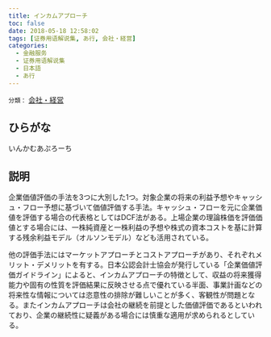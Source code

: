```yaml
---
title: インカムアプローチ
toc: false
date: 2018-05-18 12:58:02
tags: [证券用语解说集, あ行, 会社・経営]
categories:
  - 金融服务
  - 证券用语解说集
  - 日本語
  - あ行
---
```


`分類：` [会社・経営](/tags/会社・経営/)

## ひらがな

いんかむあぷろーち

## 説明

企業価値評価の手法を3つに大別した1つ。対象企業の将来の利益予想やキャッシュ・フロー予想に基づいて価値評価する手法。キャッシュ・フローを元に企業価値を評価する場合の代表格としてはDCF法がある。上場企業の理論株価を評価価値とする場合には、一株純資産と一株利益の予想や株式の資本コストを基に計算する残余利益モデル（オルソンモデル）なども活用されている。

他の評価手法にはマーケットアプローチとコストアプローチがあり、それぞれメリット・デメリットを有する。日本公認会計士協会が発行している「企業価値評価ガイドライン」によると、インカムアプローチの特徴として、収益の将来獲得能力や固有の性質を評価結果に反映させる点で優れている半面、事業計画などの将来性な情報については恣意性の排除が難しいことが多く、客観性が問題となる。またインカムアプローチは会社の継続を前提とした価値評価であるといわれており、企業の継続性に疑義がある場合には慎重な適用が求められるとしている。
